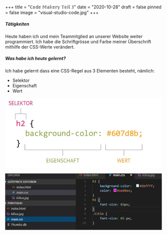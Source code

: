+++
title = "ℂ𝕠𝕕𝕖 𝕄𝕒𝕜𝕖𝕣𝕪 𝕋𝕖𝕚𝕝 𝟛"
date = "2020-10-28"
draft = false
pinned = false
image = "visual-studio-code.jpg"
+++
##### Tätigkeiten

Heute haben ich und mein Teammitglied an unserer Website weiter programmiert. Ich habe die Schriftgrösse und Farbe meiner Überschrift mithilfe der CSS-Werte verändert.

##### Was habe ich heute gelernt?

Ich habe gelernt dass eine CSS-Regel aus 3 Elementen besteht, nämlich:

* Selektor
* Eigenschaft
* Wert



![](3-eigenschaften-css-regel.jpg)

![](einführung-3.jpg)